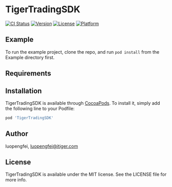 # TigerTradingSDK

[![CI Status](https://img.shields.io/travis/luopengfei/TigerTradingSDK.svg?style=flat)](https://travis-ci.org/luopengfei/TigerTradingSDK)
[![Version](https://img.shields.io/cocoapods/v/TigerTradingSDK.svg?style=flat)](https://cocoapods.org/pods/TigerTradingSDK)
[![License](https://img.shields.io/cocoapods/l/TigerTradingSDK.svg?style=flat)](https://cocoapods.org/pods/TigerTradingSDK)
[![Platform](https://img.shields.io/cocoapods/p/TigerTradingSDK.svg?style=flat)](https://cocoapods.org/pods/TigerTradingSDK)

## Example

To run the example project, clone the repo, and run `pod install` from the Example directory first.

## Requirements

## Installation

TigerTradingSDK is available through [CocoaPods](https://cocoapods.org). To install
it, simply add the following line to your Podfile:

```ruby
pod 'TigerTradingSDK'
```

## Author

luopengfei, luopengfei@itiger.com

## License

TigerTradingSDK is available under the MIT license. See the LICENSE file for more info.
